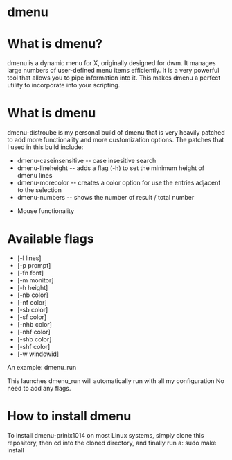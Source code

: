 # dmenu

# What is dmenu?

dmenu is a dynamic menu for X, originally designed for dwm. It manages large numbers of user-defined menu items efficiently. It is a very powerful tool that allows you to pipe information into it. This makes dmenu a perfect utility to incorporate into your scripting.

# What is dmenu

dmenu-distroube is my personal build of dmenu that is very heavily patched to add more functionality and more customization options. The patches that I used in this build include:

- dmenu-caseinsensitive -- case insesitive search
- dmenu-lineheight -- adds a flag (-h) to set the minimum height of dmenu lines
- dmenu-morecolor -- creates a color option for use the entries adjacent to the selection
- dmenu-numbers -- shows the number of result / total number

* Mouse functionality

# Available flags

- [-l lines]
- [-p prompt]
- [-fn font]
- [-m monitor]
- [-h height]
- [-nb color]
- [-nf color]
- [-sb color]
- [-sf color]
- [-nhb color]
- [-nhf color]
- [-shb color]
- [-shf color]
- [-w windowid]

An example: dmenu_run

This launches dmenu_run will automatically run with all my configuration No need to add any flags.

# How to install dmenu

To install dmenu-prinix1014 on most Linux systems, simply clone this repository, then cd into the cloned directory, and finally run a: sudo make install
